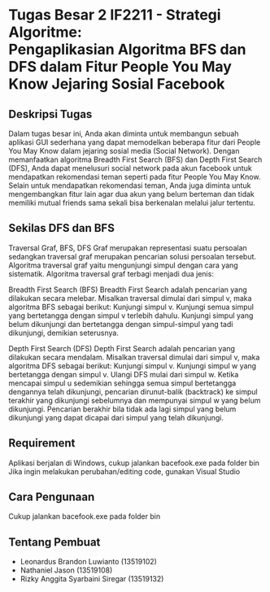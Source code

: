 # Tugas Besar 2 IF2211 - Strategi Algoritme: <br> Pengaplikasian Algoritma BFS dan DFS dalam Fitur People You May Know Jejaring Sosial Facebook

## Deskripsi Tugas
Dalam tugas besar ini, Anda akan diminta untuk membangun sebuah aplikasi GUI sederhana yang dapat memodelkan beberapa fitur dari People You May Know dalam jejaring sosial media (Social Network). Dengan memanfaatkan algoritma Breadth First Search (BFS) dan Depth First Search (DFS), Anda dapat menelusuri social network pada akun facebook untuk mendapatkan rekomendasi teman seperti pada fitur People You May Know. Selain untuk mendapatkan rekomendasi teman, Anda juga diminta untuk mengembangkan fitur lain agar dua akun yang belum berteman dan tidak memiliki mutual friends sama sekali bisa berkenalan melalui jalur tertentu.
## Sekilas DFS dan BFS 
Traversal Graf, BFS, DFS
Graf merupakan representasi suatu persoalan sedangkan traversal graf merupakan pencarian solusi persoalan tersebut. Algoritma traversal graf yaitu mengunjungi simpul dengan cara yang sistematik. Algoritma traversal graf terbagi menjadi dua jenis:
 
Breadth First Search (BFS)
Breadth First Search adalah pencarian yang dilakukan secara melebar. Misalkan traversal dimulai dari simpul v, maka algoritma BFS sebagai berikut:
Kunjungi simpul v.
Kunjungi semua simpul yang bertetangga dengan simpul v terlebih dahulu.
Kunjungi simpul yang belum dikunjungi dan bertetangga dengan simpul-simpul yang tadi dikunjungi, demikian seterusnya.

Depth First Search (DFS)
Depth First Search adalah pencarian yang dilakukan secara mendalam. Misalkan traversal dimulai dari simpul v, maka algoritma DFS sebagai berikut:
Kunjungi simpul v.
Kunjungi simpul w yang bertetangga dengan simpul v.
Ulangi DFS mulai dari simpul w.
Ketika mencapai simpul u sedemikian sehingga semua simpul bertetangga dengannya telah dikunjungi, pencarian dirunut-balik (backtrack) ke simpul terakhir yang dikunjungi sebelumnya dan mempunyai simpul w yang belum dikunjungi.
Pencarian berakhir bila tidak ada lagi simpul yang belum dikunjungi yang dapat dicapai dari simpul yang telah dikunjungi.

## Requirement
Aplikasi berjalan di Windows, cukup jalankan bacefook.exe pada folder bin
Jika ingin melakukan perubahan/editing code, gunakan Visual Studio

## Cara Pengunaan
Cukup jalankan bacefook.exe pada folder bin

## Tentang Pembuat
<ul>
	<li>Leonardus Brandon Luwianto (13519102)
	<li>Nathaniel Jason (13519108)
	<li>Rizky Anggita Syarbaini Siregar (13519132)
</ul>